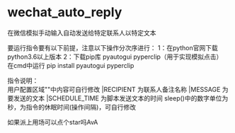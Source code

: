 # wechat_auto_reply
在微信模拟手动输入自动发送给特定联系人以特定文本

要运行指令要有以下前提，注意以下操作分次序进行：
1：在python官网下载python3.6以上版本
2：下载pip库 pyautogui pyperclip（用于实现模拟点击）
    在cmd中运行 pip install pyautogui pyperclip

指令说明：       
用户配置区域""中内容可自行修改
   |RECIPIENT 为联系人备注名称
   |MESSAGE 为要发送的文本
   |SCHEDULE_TIME 为脚本发送文本的时间
sleep()中的数字单位为秒，为指令的休眠时间(操作间隔)，可自行修改


如果派上用场可以点个star吗AvA
